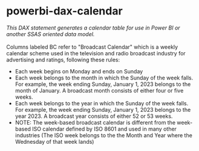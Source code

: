 # powerbi-dax-calendar
<em>This DAX statement generates a calendar table for use in Power BI or another SSAS oriented data model.</em>
<br><br>Columns labeled BC refer to "Broadcast Calendar" which is a weekly calendar scheme used in the television and radio broadcast industry for advertising and ratings, following these rules:
- Each week begins on Monday and ends on Sunday
- Each week belongs to the month in which the Sunday of the week falls. For example, the week ending Sunday, January 1, 2023 belongs to the month of January. A broadcast month consists of either four or five weeks.
- Each week belongs to the year in which the Sunday of the week falls. For example, the week ending Sunday, January 1, 2023 belongs to the year 2023. A broadcast year consists of either 52 or 53 weeks.
- NOTE: The week-based broadcast calendar is different from the week-based ISO calendar defined by ISO 8601 and used in many other industries (The ISO week belongs to the the Month and Year where the Wednesday of that week lands)
